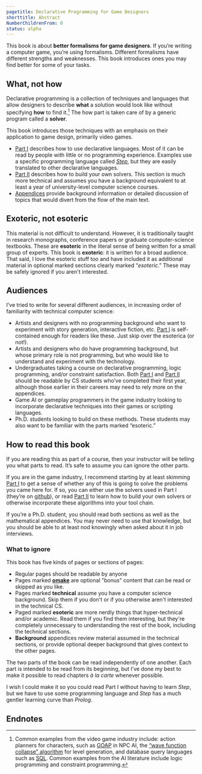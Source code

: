 ```yaml
---
pagetitle: Declarative Programming for Game Designers
shorttitle: Abstract
NumberChildrenFrom: 0
status: alpha
---
```

This book is about **better formalisms for game designers**.  If you’re writing a computer game, you’re using formalisms.  Different formalisms have different strengths and weaknesses.  This book introduces ones you may find better for some of your tasks.

## What, not how

Declarative programming is a collection of techniques and languages that allow designers to describe **what** a solution would look like without specifying **how** to find it.[^1]  The how part is taken care of by a generic program called a **solver**.

This book introduces those techniques with an emphasis on their application to game design, primarily video games.  
* [Part I](part_i) describes how to use declarative languages.  Most of it can be read by people with little or no programming experience.  Examples use a specific programming language called [*Step*](https://github.com/ianhorswill/Step), but they are easily translated to other declarative languages.   
* [Part II](part_ii) describes how to build your own solvers.  This section is much more technical and assumes you have a background equivalent to at least a year of university-level computer science courses.  
* [Appendices](background) provide background information or detailed discussion of topics that would divert from the flow of the main text.

## Exoteric, not esoteric

This material is not difficult to understand.  However, it is traditionally taught in research monographs, conference papers or graduate computer-science textbooks.  These are **esoteric** in the literal sense of being written for a small group of experts.  This book is **exoteric**: it is written for a broad audience.  That said, I love the esoteric stuff too and have included it as additional material in optional marked sections clearly marked “*esoteric*.”  These may be safely ignored if you aren't interested.

## Audiences

I’ve tried to write for several different audiences, in increasing order of familiarity with technical computer science:

* Artists and designers with no programming background who want to experiment with story generation, interactive fiction, etc. [Part I](part_i) is self-contained enough for readers like these.  Just skip over the esoterica (or not!).
* Artists and designers who do have programming background, but whose primary role is not programming, but who would like to understand and experiment with the technology.
* Undergraduates taking a course on declarative programming, logic programming, and/or constraint satisfaction.  Both [Part I](part_i) and [Part II](part_ii) should be readable by CS students who’ve completed their first year, although those earlier in their careers may need to rely more on the appendices.
* Game AI or gameplay programmers in the game industry looking to incorporate declarative techniques into their games or scripting languages.
* Ph.D. students looking to build on these methods.  These students may also want to be familiar with the parts marked “esoteric.”

## How to read this book

If you are reading this as part of a course, then your instructor will be telling you what parts to read.  It’s safe to assume you can ignore the other parts.

If you are in the game industry, I recommend starting by at least skimming [Part I](part_i) to get a sense of whether any of this is going to solve the problems you came here for.  If so, you can either use the solvers used in Part I (they’re on [github](https://github.com/ianhorswill)), or read [Part II](part_ii) to learn how to build your own solvers or otherwise incorporate these algorithms into your tool chain.

If you’re a Ph.D. student, you should read both sections as well as the mathematical appendices.  You may never need to use that knowledge, but you should be able to at least nod knowingly when asked about it in job interviews.

### What to ignore

This book has five kinds of pages or sections of pages:

* Regular pages should be readable by anyone
* Pages marked [**omake**](https://en.wikipedia.org/wiki/Omake) are optional "bonus" content that can be read or skipped as you like.
* Pages marked **technical** assume you have a computer science background.  Skip them if you don't or if you otherwise aren't interested in the technical CS.
* Paged marked **esoteric** are more nerdly things that hyper-technical and/or academic.  Read them if you find them interesting, but they're completely unnecessary to understanding the rest of the book, including the technical sections.
* **Background** appendices review material assumed in the technical sections, or provide optional deeper background that gives context to the other pages.

The two parts of the book can be read independently of one another.  Each part is intended to be read from its beginning, but I’ve done my best to make it possible to read chapters *à la carte* whenever possible.

I wish I could make it so you could read Part I without having to learn *Step*, but we have to use some programming language and *Step* has a much gentler learning curve than *Prolog*.
## Endnotes
[^1]: Common examples from the video game industry include: action planners for characters, such as [GOAP](https://www.gamedeveloper.com/design/building-the-ai-of-f-e-a-r-with-goal-oriented-action-planning) in NPC AI, the [“wave function collapse” algorithm](https://en.wikipedia.org/wiki/Model_synthesis) for level generation, and database query languages such as [SQL](https://en.wikipedia.org/wiki/SQL).  Common examples from the AI literature include logic programming and constraint programming.
